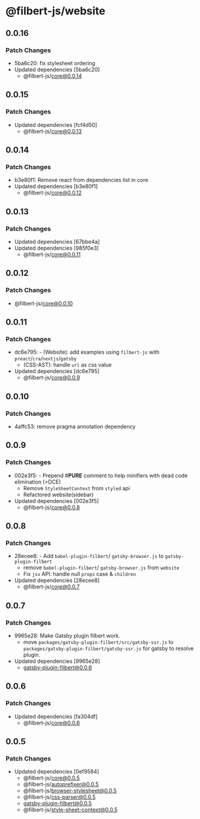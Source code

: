 # @filbert-js/website

## 0.0.16

### Patch Changes

- 5ba6c20: fix stylesheet ordering
- Updated dependencies [5ba6c20]
  - @filbert-js/core@0.0.14

## 0.0.15

### Patch Changes

- Updated dependencies [fcf4d50]
  - @filbert-js/core@0.0.13

## 0.0.14

### Patch Changes

- b3e80f1: Remove react from dependencies list in core
- Updated dependencies [b3e80f1]
  - @filbert-js/core@0.0.12

## 0.0.13

### Patch Changes

- Updated dependencies [67bbe4a]
- Updated dependencies [985f0e3]
  - @filbert-js/core@0.0.11

## 0.0.12

### Patch Changes

- @filbert-js/core@0.0.10

## 0.0.11

### Patch Changes

- dc6e795: - (Website): add examples using `filbert-js` with `preact`/`cra`/`nextjs`/`gatsby`
  - (CSS-AST): handle `url` as css value
- Updated dependencies [dc6e795]
  - @filbert-js/core@0.0.9

## 0.0.10

### Patch Changes

- 4affc53: remove pragma annotation dependency

## 0.0.9

### Patch Changes

- 002e3f5: - Prepend #**PURE** comment to help minifiers with dead code elimination (=DCE)
  - Remove `StyleSheetContext` from `styled` api
  - Refactored website(sidebar)
- Updated dependencies [002e3f5]
  - @filbert-js/core@0.0.8

## 0.0.8

### Patch Changes

- 28ecee8: - Add `babel-plugin-filbert`/ `gatsby-browser.js` to `gatsby-plugin-filbert`
  - remove `babel-plugin-filbert`/ `gatsby-browser.js` from `website`
  - Fix `jsx` API: handle null `props` case & `children`
- Updated dependencies [28ecee8]
  - @filbert-js/core@0.0.7

## 0.0.7

### Patch Changes

- 9965e28: Make Gatsby plugin filbert work.
  - move `packages/gatsby-plugin-filbert/src/gatsby-ssr.js` to `packages/gatsby-plugin-filbert/gatsby-ssr.js` for gatsby to resolve plugin.
- Updated dependencies [9965e28]
  - gatsby-plugin-filbert@0.0.6

## 0.0.6

### Patch Changes

- Updated dependencies [fa304df]
  - @filbert-js/core@0.0.6

## 0.0.5

### Patch Changes

- Updated dependencies [0ef9584]
  - @filbert-js/core@0.0.5
  - @filbert-js/autoprefixer@0.0.5
  - @filbert-js/browser-stylesheet@0.0.5
  - @filbert-js/css-parser@0.0.5
  - gatsby-plugin-filbert@0.0.5
  - @filbert-js/style-sheet-context@0.0.5
